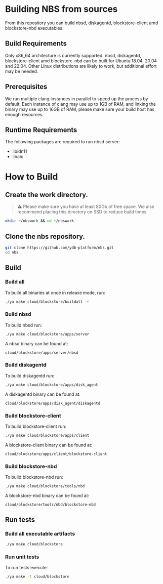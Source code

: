 # Building NBS from sources

From this repository you can build nbsd, diskagentd, blockstore-client amd blockstore-nbd executables.

## Build Requirements

Only x86_64 architecture is currently supported.
nbsd, diskagentd, blockstore-client amd blockstore-nbd can be built for Ubuntu 18.04, 20.04 and 22.04. Other Linux distributions are likely to work, but additional effort may be needed.

## Prerequisites

We run multiple clang instances in parallel to speed up the process by default. Each instance of clang may use up to 1GB of RAM, and linking the binary may use up to 16GB of RAM, please make sure your build host has enough resources.

## Runtime Requirements
 The following packages are required to run nbsd server:

 - libidn11
 - libaio

# How to Build

## Create the work directory.
> :warning: Please make sure you have at least 80Gb of free space. We also recommend placing this directory on SSD to reduce build times.

```bash
mkdir ~/nbswork && cd ~/nbswork
```

## Clone the nbs repository.

```bash
git clone https://github.com/ydb-platform/nbs.git
cd nbs
```

## Build

### Build all
To build all binaries at once in release mode, run:
```bash
./ya make cloud/blockstore/buildall -r
```

### Build nbsd

To build nbsd run:
```bash
./ya make cloud/blockstore/apps/server
```

A nbsd binary can be found at:
```
cloud/blockstore/apps/server/nbsd
```

### Build diskagentd

To build diskagentd run:
```bash
./ya make cloud/blockstore/apps/disk_agent
```

A diskagentd binary can be found at:
```
cloud/blockstore/apps/disk_agent/diskagentd
```

### Build blockstore-client

To build blockstore-client run:
```bash
./ya make cloud/blockstore/apps/client
```

A blockstore-client binary can be found at:
```
cloud/blockstore/apps/client/blockstore-client
```

### Build blockstore-nbd

To build blockstore-nbd run:
```bash
./ya make cloud/blockstore/tools/nbd
```

A blockstore-nbd binary can be found at:
```
cloud/blockstore/tools/nbd/blockstore-nbd
```

## Run tests

### Build all executable artifacts

```bash
./ya make cloud/blockstore
```

### Run unit tests

To run tests execute:
```bash
./ya make -t cloud/blockstore
```
